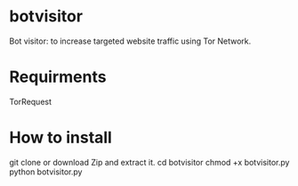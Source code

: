 # botvisitor
Bot visitor: to increase targeted website traffic using Tor Network. 

# Requirments

TorRequest

# How to install 

git clone  or download Zip and extract it.
cd botvisitor
chmod +x botvisitor.py
python botvisitor.py  <IP> <Port>
